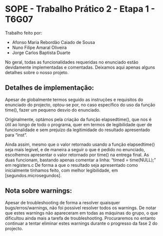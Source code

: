 # SOPE - Trabalho Prático 2 - Etapa 1 - T6G07

Trabalho feito por: 
- Afonso Maria Rebordão Caiado de Sousa
- Nuno Filipe Amaral Oliveira
- Jorge Carlos Baptista Duarte

No geral, todas as funcionalidades requeridas no enunciado estão devidamente implementadas e comentadas. Deixamos aqui apenas alguns detalhes sobre o nosso projeto.

## Detalhes de implementação: 

Apesar de globalmente termos seguido as instruções e requisitos do enunciado do projecto, optou-se por, no caso específico do uso da função time(), fazer um pequeno desvio do enunciado.

Originalmente, optámos pela criação da função elapsedtime(), que nos é útil ao longo de todo o programa, quer em termos de legibilidade quer de funcionalidade e sem prejuízo da legitimidade do resultado apresentado para “inst”.

Ainda assim, mesmo que o valor retornado usando a função elapsedtime() seja mais legível, e de maneira a seguir o que é pedido no enunciado, escolhemos apresentar o valor retornado por time() na entrega final. As duas funcionam, bastando apenas comentar a linha: 
“timed = time(NULL);” em registers.c
De forma a que o resultado seja apresentado como inicialmente tínhamos feito, com melhor legibilidade, em [segundos.microsegundos].

## Nota sobre warnings:

Apesar de troubleshooting de forma a resolver quaisquer bugs/erros/warnings, não foi possível resolver todos os warnings. De notar que estes warnings não apareceram em todas as máquinas do grupo, o que dificultou ainda mais a tarefa de troubleshooting. Procuraremos no entanto continuar a tentar eliminar estes warnings durante o progresso da fase 2 do projecto.